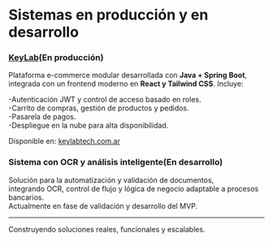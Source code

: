# Sistemas en producción y en desarrollo

### **[KeyLab](https://keylabtech.com.ar/contact)**(En producción)
Plataforma e-commerce modular desarrollada con **Java + Spring Boot**,</br> 
integrada con un frontend moderno en **React y Tailwind CSS**.
Incluye:

-Autenticación JWT y control de acceso basado en roles.</br>
-Carrito de compras, gestión de productos y pedidos.</br>
-Pasarela de pagos.</br>
-Despliegue en la nube para alta disponibilidad.</br>

Disponible en: [keylabtech.com.ar](https://keylabtech.com.ar)

### **Sistema con OCR y análisis inteligente**(En desarrollo)
Solución para la automatización y validación de documentos,</br> 
integrando OCR, control de flujo y lógica de negocio adaptable a procesos bancarios.</br>
Actualmente en fase de validación y desarrollo del MVP.

---
Construyendo soluciones reales, funcionales y escalables.
